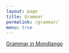 ```yaml
---
layout: page
title: Grammar
permalink: /grammar/
menu: true
---
```


[Grammar in Mondlango](mondlango)